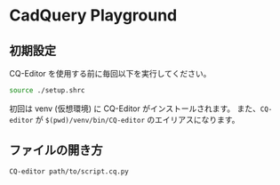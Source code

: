 # CadQuery Playground

## 初期設定

CQ-Editor を使用する前に毎回以下を実行してください。

```bash
source ./setup.shrc
```

初回は venv (仮想環境) に CQ-Editor がインストールされます。
また、`CQ-editor` が `$(pwd)/venv/bin/CQ-editor` のエイリアスになります。

## ファイルの開き方

```bash
CQ-editor path/to/script.cq.py
```
